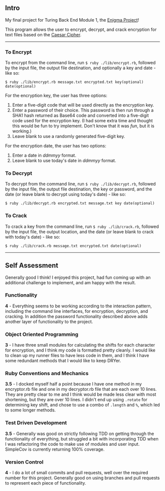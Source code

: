 ## Intro

My final project for Turing Back End Module 1, the [Enigma Project](https://backend.turing.edu/module1/projects/enigma/index)!

This program allows the user to encrypt, decrypt, and crack encryption for text files based on the [Caesar Cipher](https://en.wikipedia.org/wiki/Caesar_cipher).

***

### To Encrypt

To encrypt from the command line, run ```$ ruby ./lib/encrypt.rb```, followed by the input file, the output file destination, and optionally a key and date - like so:
```
$ ruby ./lib/encrypt.rb message.txt encrypted.txt key(optional) date(optional)
```

For the encryption key, the user has three options:
1. Enter a five-digit code that will be used directly as the encryption key.
2. Enter a password of their choice. This password is then run through a SHA1 hash returned as Base64 code and converted into a five-digit code used for the encryption key. (I had some extra time and thought this would be fun to try implement. Don't know that it was *fun*, but it is working.)
3. Leave blank to use a randomly generated five-digit key.

For the encryption date, the user has two options:
1. Enter a date in *ddmmyy* format.
2. Leave blank to use today's date in *ddmmyy* format.

### To Decrypt

To decrypt from the command line, run ```$ ruby ./lib/decrypt.rb```, followed by the input file, the output file destination, the key or password, and the date (or leave blank to decrypt using today's date) - like so:

```
$ ruby ./lib/decrypt.rb encrypted.txt message.txt key date(optional)
```

### To Crack

To crack a key from the command line, run ```$ ruby ./lib/crack.rb```, followed by the input file, the output location, and the date (or leave blank to crack with today's date) - like so:

```
$ ruby ./lib/crack.rb message.txt encrypted.txt date(optional)

```

***

## Self Assessment

Generally good I think! I enjoyed this project, had fun coming up with an additional challenge to implement, and am happy with the result.

### Functionality

**4** - Everything seems to be working according to the interaction pattern, including the command line interfaces, for encryption, decryption, and cracking. In addition the password functionality described above adds another layer of functionality to the project.

### Object Oriented Programming

**3** - I have three small modules for calculating the shifts for each character for encryption, and I think my code is formatted pretty cleanly. I would like to clean up my runner files to have less code in them, and I think I have some redundant methods that I would like to keep DRYer. 

### Ruby Conventions and Mechanics

**3.5** - I docked myself half a point because I have one method in my encryptor.rb file and one in my decryptor.rb file that are each over 10 lines. They are pretty clear to me and I think would be made less clear with most shortening, but they are over 10 lines. I didn't end up using `.rotate` for determining key shift, and chose to use a combo of `.length` and `%`, which led to some longer methods.

### Test Driven Development

**3.5** - Generally was good on strictly following TDD on getting through the functionality of everything, but struggled a bit with incorporating TDD when I was refactoring the code to make use of modules and user input. SimpleCov is currently returning 100% coverage.

### Version Control

**4** - I do a lot of small commits and pull requests, well over the required number for this project. Generally good on using branches and pull requests to represent each piece of functionality.
